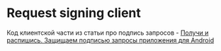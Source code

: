 # Request signing client

Код клиентской части из статьи про подпись запросов - [Получи и распишись. Защищаем подписью запросы приложения для Android](https://xakep.ru/2020/12/15/android-signed-requests/)
